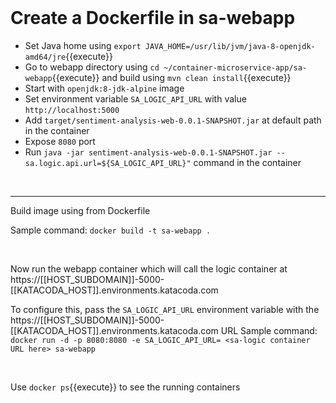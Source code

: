 <br/>

# Create a Dockerfile in sa-webapp


- Set Java home using `export JAVA_HOME=/usr/lib/jvm/java-8-openjdk-amd64/jre`{{execute}}
- Go to webapp directory using `cd ~/container-microservice-app/sa-webapp`{{execute}} and build using `mvn clean install`{{execute}}
- Start with `openjdk:8-jdk-alpine` image
- Set environment variable `SA_LOGIC_API_URL` with value `http://localhost:5000`
- Add `target/sentiment-analysis-web-0.0.1-SNAPSHOT.jar` at default path in the container
- Expose `8080` port
- Run `java -jar sentiment-analysis-web-0.0.1-SNAPSHOT.jar --sa.logic.api.url=${SA_LOGIC_API_URL}"` command in the container


<br/>


---


Build image using from Dockerfile


Sample command: `docker build -t sa-webapp .`

<br/>



Now run the webapp container which will call the logic container at https://[[HOST_SUBDOMAIN]]-5000-[[KATACODA_HOST]].environments.katacoda.com


To configure this, pass the `SA_LOGIC_API_URL` environment variable with the https://[[HOST_SUBDOMAIN]]-5000-[[KATACODA_HOST]].environments.katacoda.com URL
Sample command: `docker run -d -p 8080:8080 -e SA_LOGIC_API_URL= <sa-logic container URL here> sa-webapp`

<br/>

Use `docker ps`{{execute}} to see the running containers
